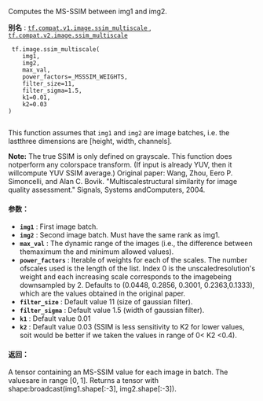 Computes the MS-SSIM between img1 and img2.

**别名** : [ `tf.compat.v1.image.ssim_multiscale` ](/api_docs/python/tf/image/ssim_multiscale), [ `tf.compat.v2.image.ssim_multiscale` ](/api_docs/python/tf/image/ssim_multiscale)

```
 tf.image.ssim_multiscale(
    img1,
    img2,
    max_val,
    power_factors=_MSSSIM_WEIGHTS,
    filter_size=11,
    filter_sigma=1.5,
    k1=0.01,
    k2=0.03
)
 
```

This function assumes that  `img1`  and  `img2`  are image batches, i.e. the lastthree dimensions are [height, width, channels].


**Note:**  The true SSIM is only defined on grayscale.  This function does notperform any colorspace transform.  (If input is already YUV, then it willcompute YUV SSIM average.)
Original paper: Wang, Zhou, Eero P. Simoncelli, and Alan C. Bovik. "Multiscalestructural similarity for image quality assessment." Signals, Systems andComputers, 2004.

#### 参数：
- **`img1`** : First image batch.
- **`img2`** : Second image batch. Must have the same rank as img1.
- **`max_val`** : The dynamic range of the images (i.e., the difference between themaximum the and minimum allowed values).
- **`power_factors`** : Iterable of weights for each of the scales. The number ofscales used is the length of the list. Index 0 is the unscaledresolution's weight and each increasing scale corresponds to the imagebeing downsampled by 2.  Defaults to (0.0448, 0.2856, 0.3001, 0.2363,0.1333), which are the values obtained in the original paper.
- **`filter_size`** : Default value 11 (size of gaussian filter).
- **`filter_sigma`** : Default value 1.5 (width of gaussian filter).
- **`k1`** : Default value 0.01
- **`k2`** : Default value 0.03 (SSIM is less sensitivity to K2 for lower values, soit would be better if we taken the values in range of 0< K2 <0.4).


#### 返回：
A tensor containing an MS-SSIM value for each image in batch.  The valuesare in range [0, 1].  Returns a tensor with shape:broadcast(img1.shape[:-3], img2.shape[:-3]).

